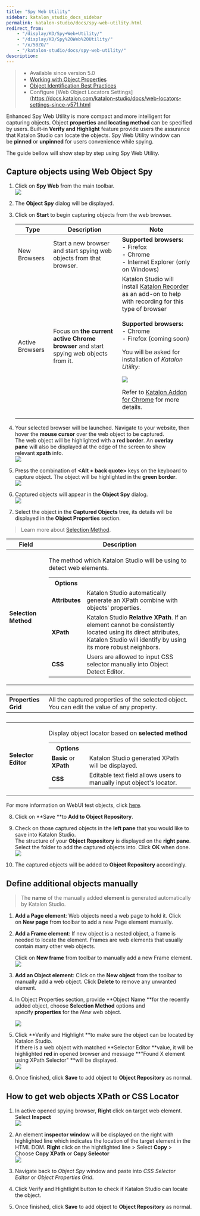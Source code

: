 ```yaml
---
title: "Spy Web Utility" 
sidebar: katalon_studio_docs_sidebar
permalink: katalon-studio/docs/spy-web-utility.html 
redirect_from:
    - "/display/KD/Spy+Web+Utility/"
    - "/display/KD/Spy%20Web%20Utility/"
    - "/x/5BZO/"
    - "/katalon-studio/docs/spy-web-utility/"
description: 
---
```

> *   Available since version 5.0
> *   [Working with Object Properties](/x/ZxlO)
> *   [Object Identification Best Practices](/display/KD/Optimizing+Object+Identification+and+Tools)
> *   Configure [Web Object Locators Settings](https://docs.katalon.com/katalon-studio/docs/web-locators-settings-since-v571.html

Enhanced Spy Web Utility is more compact and more intelligent for capturing objects. Object **properties** and **locating method** can be specified by users. Built-in **Verify and Highlight** feature provide users the assurance that Katalon Studio can locate the objects. Spy Web Utility window can be **pinned** or **unpinned** for users convenience while spying.

The guide bellow will show step by step using Spy Web Utility.

Capture objects using Web Object Spy
------------------------------------

1.  Click on **Spy Web** from the main toolbar.  
    ![](../../images/katalon-studio/docs/spy-web-utility/image2017-2-23-133A203A14.png)  
      
    
2.  The **Object Spy** dialog will be displayed.  
      
    
3.  Click on **Start** to begin capturing objects from the web browser.
    
    <table><thead><tr><th>Type</th><th>Description</th><th>Note</th></tr></thead><tbody><tr><td>New Browsers</td><td>Start a new browser and start spying web objects from that browser.</td><td><strong>Supported browsers:</strong><br>- Firefox<br>- Chrome<br>- Internet Explorer (only on Windows)</td></tr><tr><td>Active Browsers</td><td>Focus on <strong>the current active Chrome browser</strong> and start spying web objects from it.</td><td>Katalon Studio will install <a class="external-link" href="https://chrome.google.com/webstore/detail/katalon-recorder-selenium/ljdobmomdgdljniojadhoplhkpialdid" rel="nofollow">Katalon Recorder</a> as an add-on to help with recording for this type of browser<br><br><strong>Supported browsers:</strong><br>- Chrome<br>- Firefox (coming soon)<p>You will be asked for installation of <em>Katalon Utility</em>:</p><p><img src="../../images/katalon-studio/docs/spy-web-utility/image2017-2-23-113A543A29.png"></p><p>Refer to <a href="/display/KD/Katalon+Addon+for+Chrome">Katalon Addon for Chrome</a> for more details.</p></td></tr></tbody></table>
    
4.  Your selected browser will be launched. Navigate to your website, then hover the **mouse cursor** over the web object to be captured.  
    The web object will be highlighted with a **red border**. An **overlay pane** will also be displayed at the edge of the screen to show relevant **xpath** info.  
    ![](../../images/katalon-studio/docs/spy-web-utility/image2016-12-29-163A553A52.png)  
      
    
5.  Press the combination of **<Alt + back quote>** keys on the keyboard to capture object. The object will be highlighted in the **green border**.   
    ![](../../images/katalon-studio/docs/spy-web-utility/image2016-12-29-173A43A7.png)  
      
    
6.  Captured objects will appear in the **Object Spy** dialog.  
    ![](../../images/katalon-studio/docs/spy-web-utility/image2018-9-5-183A13A21.png)  
      
    
7.  Select the object in the **Captured Objects** tree, its details will be displayed in the **Object Properties** section.   
> Learn more about [Selection Method](https://docs.katalon.com/katalon-studio/docs/working-with-objects-selection-method-for-spyrecord-web.html).
    
<table>
   <thead>
      <tr>
         <th>Field</th>
         <th>Description</th>
      </tr>
   </thead>
   <tbody>
      <tr>
         <td><strong>Selection Method</strong></td>
         <td>
            <p>The method which Katalon Studio will be using to detect web elements.</p>
    <table>
      <tr>
         <th>Options</th>
         <th>&nbsp;</th>
      </tr>
      <tr>
         <td><strong>Attributes</strong></td>
         <td>Katalon Studio automatically generate an XPath combine with objects' properties.</td>
      </tr>
      <tr>
         <td><strong>XPath</strong></td>
         <td>Katalon Studio <strong>Relative XPath</strong>. If an element cannot be consistently located using its direct attributes, Katalon Studio will identify by using its more robust neighbors.</td>
      </tr>
      <tr>
         <td><strong>CSS</strong></td>
         <td>Users are allowed to input CSS selector manually into Object Detect Editor.</td>
      </tr>
      </table>
   </tbody>
   
   <td>&nbsp;</td>

   <tbody>
   </tr>
      <tr>
         <td><strong>Properties Grid</strong></td>         <td>All the captured properties of the selected object. You can edit the value of any property.</td>
      </tr>
    </tbody>
    <td>&nbsp;</td>
   
   <tbody>
      <tr>
         <td><strong>Selector Editor</strong></td>
         <td>
            <p>Display object locator based on <strong>selected</strong> <strong>method</strong></p>
        <table>
         <tr>
            <th>Options</th>
            <th>&nbsp;</th>
         </tr>
         <tr>
            <td><strong>Basic </strong>or<strong> XPath</strong></td>
            <td>Katalon Studio generated XPath will be displayed.</td>
         </tr>
         <tr>
            <td><strong>CSS</strong></td>
            <td>Editable text field allows users to manually input object's locator.</td>
         </tr>
      </tbody>
      </table>
</table>
    
For more information on WebUI test objects, click [here](/x/tQTR). 
    
8.  Click on **Save **to **Add **to** Object Repository**.  
      
    
9.  Check on those captured objects in the **left pane** that you would like to save into Katalon Studio.   
    The structure of your **Object Repository** is displayed on the **right pane**. Select the folder to add the captured objects into. Click **OK** when done.  
    ![](../../images/katalon-studio/docs/spy-web-utility/image2016-12-29-173A153A54.png)  
      
    
10.  The captured objects will be added to **Object Repository** accordingly.

Define additional objects manually
----------------------------------

> The **name** of the manually added **element** is generated automatically by Katalon Studio.

1.  **Add a Page element**: Web objects need a web page to hold it. Click on **New page** from toolbar to add a new Page element manually.  
      
    
2.  **Add a Frame element**: If new object is a nested object, a frame is needed to locate the element. Frames are web elements that usually contain many other web objects. 
    
    Click on **New frame** from toolbar to manually add a new Frame element.  
    ![](../../images/katalon-studio/docs/spy-web-utility/image2018-9-5-183A103A53.png)
    
3.  **Add an Object element**: Click on the **New object** from the toolbar to manually add a web object. Click **Delete** to remove any unwanted element.   
      
    
4.  In Object Properties section, provide **Object Name **for the recently added object, choose **Selection Method** options and specify **properties** for the _New_ web object.
    
    ![](../../images/katalon-studio/docs/spy-web-utility/image2018-9-5-183A133A52.png)  
      
    
5.  Click **Verify and Highlight **to make sure the object can be located by Katalon Studio.   
    If there is a web object with matched **Selector Editor **value, it will be highlighted **red** in opened browser and message **"Found X element using XPath Selector" **will be displayed.    
    ![](../../images/katalon-studio/docs/spy-web-utility/image2018-9-5-183A133A16.png)  
      
    
6.  Once finished, click **Save** to add object to **Object Repository** as normal.
    

How to get web objects XPath or CSS Locator
-------------------------------------------

1.  In active opened spying browser, **Right** click on target web element. Select **Inspect**  
    **![](../../images/katalon-studio/docs/spy-web-utility/image2017-10-16-133A263A34.png)**  
      
    
2.  An element **inspector window** will be displayed on the right with highlighted line which indicates the location of the target element in the HTML DOM. **Right** click on the hightlighted line > Select **Copy** \> Choose **Copy XPath** or **Copy Selector**  
    ![](../../images/katalon-studio/docs/spy-web-utility/image2017-10-16-133A363A58.png)  
      
    
3.  Navigate back to _Object Spy_ window and paste into _CSS Selector Editor_ or _Object Properties Grid_.   
      
    
4.  Click Verify and Hightlight button to check if Katalon Studio can locate the object.  
      
    
5.  Once finished, click **Save** to add object to **Object Repository** as normal.
